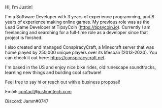 Hi, I’m Justin! 

I'm a Software Developer with 3 years of experience programming, and 8 years of experience making online games.
My previous role was as the Lead Game Developer at TipsyCoin (https://tipsycoin.io).
Currently I am freelancing and searching for a full-time role as a developer since that project is finished.

I also created and managed ConspiracyCraft, a Minecraft server that was home played by 250,000 unique players over its lifespan (2013-2020).
You can check it out here: https://conspiracycraft.net. 

I'm based in the US and enjoy nice bike rides, old runescape soundtracks, learning new things and building cool software! 

Feel free to say hi or reach out with a business proposal!

Email: contact@justinmtech.com

Discord: Jamm#0747

<!---
justinmtech/justinmtech is a ✨ special ✨ repository because its `README.md` (this file) appears on your GitHub profile.
You can click the Preview link to take a look at your changes.
--->
